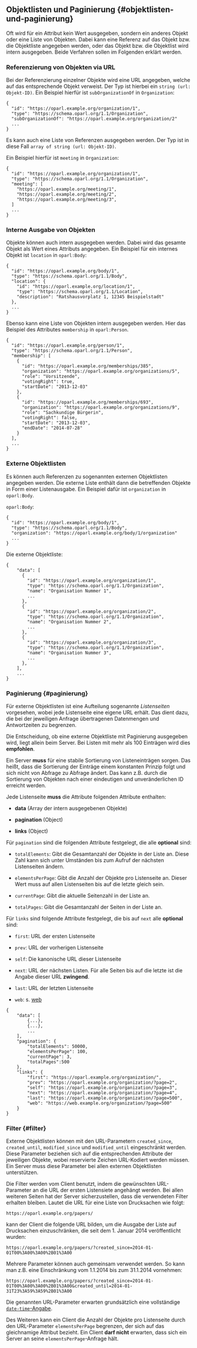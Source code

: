 ## Objektlisten und Paginierung {#objektlisten-und-paginierung}

Oft wird für ein Attribut kein Wert ausgegeben, sondern ein anderes Objekt oder eine Liste von Objekten. Dabei kann eine Referenz auf das Objekt bzw. die Objektliste angegeben werden, oder das Objekt bzw. die Objektlist wird intern ausgegeben. Beide Verfahren sollen im Folgenden erklärt werden.

### Referenzierung von Objekten via URL

Bei der Referenzierung einzelner Objekte wird eine URL angegeben, welche auf das entsprechende Objekt verweist. Der Typ ist hierbei ein `string (url: Objekt-ID)`. Ein Beispiel hierfür ist `subOrganizationOf` in `Organization`:

<pre><code id="objektlisten_ex1" class="json">{
  "id": "https://oparl.example.org/organization/1",
  "type": "https://schema.oparl.org/1.1/Organization",
  "subOrganizationOf": "https://oparl.example.org/organization/2"
  ...
}
</code></pre>

Es kann auch eine Liste von Referenzen ausgegeben werden. Der Typ ist in diese Fall `array of string (url: Objekt-ID)`.

Ein Beispiel hierfür ist `meeting` in `Organization`:

<pre><code id="objektlisten_ex2" class="json">{
  "id": "https://oparl.example.org/organization/1",
  "type": "https://schema.oparl.org/1.1/Organization",
  "meeting": [
    "https://oparl.example.org/meeting/1",
    "https://oparl.example.org/meeting/2",
    "https://oparl.example.org/meeting/3",
  ]
  ...
}
</code></pre>

### Interne Ausgabe von Objekten

Objekte können auch intern ausgegeben werden. Dabei wird das gesamte Objekt als Wert eines Attributs angegeben. Ein Beispiel für ein internes Objekt ist `location` in `oparl:Body`:

<pre><code id="objektlisten_ex3" class="json">{
  "id": "https://oparl.example.org/body/1",
  "type": "https://schema.oparl.org/1.1/Body",
  "location": {
    "id": "https://oparl.example.org/location/1",
    "type": "https://schema.oparl.org/1.1/Location",
    "description": "Ratshausvorplatz 1, 12345 Beispielstadt"
  },
  ...
}
</code></pre>

Ebenso kann eine Liste von Objekten intern ausgegeben werden. Hier das Beispiel des Attributes `membership` in `oparl:Person`.

<pre><code id="objektlisten_ex4" class="json">{
  "id": "https://oparl.example.org/person/1",
  "type": "https://schema.oparl.org/1.1/Person",
  "membership": [
    {
      "id": "https://oparl.example.org/memberships/385",
      "organization": "https://oparl.example.org/organizations/5",
      "role": "Vorsitzende",
      "votingRight": true,
      "startDate": "2013-12-03"
    },
    {
      "id": "https://oparl.example.org/memberships/693",
      "organization": "https://oparl.example.org/organizations/9",
      "role": "Sachkundige Bürgerin",
      "votingRight": false,
      "startDate": "2013-12-03",
      "endDate": "2014-07-28"
    }
  ],
  ...
}
</code></pre>

### Externe Objektlisten

Es können auch Referenzen zu sogenannten externen Objektlisten angegeben werden. Die externe Liste enthält dann die betreffenden Objekte in Form einer Listenausgabe. Ein Beispiel dafür ist `organization` in `oparl:Body`.

`oparl:Body`:

<pre><code id="objektlisten_ex5a" class="json">{
  "id": "https://oparl.example.org/body/1",
  "type": "https://schema.oparl.org/1.1/Body",
  "organization": "https://oparl.example.org/body/1/organization"
  ...
}
</code></pre>

Die externe Objektliste:

<pre><code id="objektlisten_ex5b" class="json">{
    "data": [
      {
        "id": "https://oparl.example.org/organization/1",
        "type": "https://schema.oparl.org/1.1/Organization",
        "name": "Organisation Nummer 1",
        ...
      },
      {
        "id": "https://oparl.example.org/organization/2",
        "type": "https://schema.oparl.org/1.1/Organization",
        "name": "Organisation Nummer 2",
        ...
      },
      {
        "id": "https://oparl.example.org/organization/3",
        "type": "https://schema.oparl.org/1.1/Organization",
        "name": "Organisation Nummer 3",
        ...
      },
    ],
    ...
}
</code></pre>

### Paginierung {#paginierung}

Für externe Objektlisten ist eine Aufteilung sogenannte *Listenseiten* vorgesehen, wobei jede Listenseite eine eigene URL erhält. Das dient dazu, die bei der jeweiligen Anfrage übertragenen Datenmengen und Antwortzeiten zu begrenzen.

Die Entscheidung, ob eine externe Objektliste mit Paginierung ausgegeben wird, liegt allein beim Server. Bei Listen mit mehr als 100 Einträgen wird dies **empfohlen**.

Ein Server **muss** für eine stabile Sortierung von Listeneinträgen sorgen. Das heißt, dass die Sortierung der Einträge einem konstanten Prinzip folgt und sich nicht von Abfrage zu Abfrage ändert. Das kann z.B. durch die Sortierung von Objekten nach einer eindeutigen und unveränderlichen ID erreicht werden.

Jede Listenseite **muss** die Attribute folgenden Attribute enthalten:

- **data** (Array der intern ausgegebenen Objekte)

- **pagination** (Object)

- **links** (Object)

Für `pagination` sind die folgenden Attribute festgelegt, die alle **optional** sind:

- `totalElements`: Gibt die Gesamtanzahl der Objekte in der Liste an. Diese Zahl kann sich unter Umständen bis zum Aufruf der nächsten Listenseiten ändern.

- `elementsPerPage`: Gibt die Anzahl der Objekte pro Listenseite an. Dieser Wert muss auf allen Listenseiten bis auf die letzte gleich sein.

- `currentPage`: Gibt die aktuelle Seitenzahl in der Liste an.

- `totalPages`: Gibt die Gesamtanzahl der Seiten in der Liste an.

Für `links` sind folgende Attribute festgelegt, die bis auf `next` alle **optional** sind:

- `first`: URL der ersten Listenseite

- `prev`: URL der vorherigen Listenseite

- `self`: Die kanonische URL dieser Listenseite

- `next`: URL der nächsten Listen. Für alle Seiten bis auf die letzte ist die Angabe dieser URL **zwingend**.

- `last`: URL der letzten Listenseite

- `web`: s. [web](#web)

<pre><code id="paginierung_ex1" class="json">{
    "data": [
        {...},
        {...},
        ...
    ],
    "pagination": {
        "totalElements": 50000,
        "elementsPerPage": 100,
        "currentPage": 3,
        "totalPages":500
    },
    "links": {
        "first": "https://oparl.example.org/organization/",
        "prev": "https://oparl.example.org/organization/?page=2",
        "self": "https://oparl.example.org/organization/?page=3",
        "next": "https://oparl.example.org/organization/?page=4",
        "last": "https://oparl.example.org/organization/?page=500",
        "web": "https://web.example.org/organization/?page=500"
    }
}
</code></pre>

### Filter {#filter}

Externe Objektlisten können mit den URL-Parametern `created_since`, `created_until`, `modified_since` und `modified_until` eingeschränkt werden. Diese Parameter beziehen sich auf die entsprechenden Attribute der jeweiligen Objekte, wobei reservierte Zeichen URL-Kodiert werden müssen. Ein Server muss diese Parameter bei allen externen Objektlisten unterstützen.

Die Filter werden vom Client benutzt, indem die gewünschten URL-Parameter an die URL der ersten Listensiete angehängt werden. Bei allen weiteren Seiten hat der Server sicherzustellen, dass die verwendeten Filter erhalten bleiben. Lautet die URL für eine Liste von Drucksachen wie folgt:

    https://oparl.example.org/papers/
    

kann der Client die folgende URL bilden, um die Ausgabe der Liste auf Drucksachen einzuschränken, die seit dem 1. Januar 2014 veröffentlicht wurden:

    https://oparl.example.org/papers/?created_since=2014-01-01T00%3A00%3A00%2B01%3A00
    

Mehrere Parameter können auch gemeinsam verwendet werden. So kann man z.B. eine Einschränkung vom 1.1.2014 bis zum 31.1.2014 vornehmen:

    https://oparl.example.org/papers/?created_since=2014-01-01T00%3A00%3A00%2B01%3A00&created_until=2014-01-31T23%3A59%3A59%2B01%3A00
    

Die genannten URL-Parameter erwarten grundsätzlich eine vollständige [`date-time`-Angabe](#datum_zeit).

Des Weiteren kann ein Client die Anzahl der Objekte pro Listenseite durch den URL-Parameter `elementsPerPage` begrenzen, der sich auf das gleichnamige Attribut bezieht. Ein Client **darf nicht** erwarten, dass sich ein Server an seine `elementsPerPage`-Anfrage hält.
